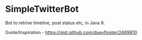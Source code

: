 # SimpleTwitterBot
Bot to retrive timeline, post status etc, in Java 8.

Guide/Inspiration - https://gist.github.com/dueyfinster/2469810
